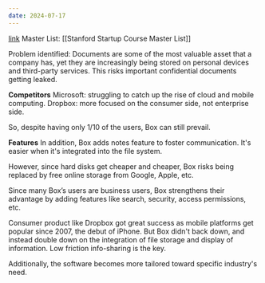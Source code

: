 ```yaml
---
date: 2024-07-17
---
```

[link](https://www.technologyreview.com/2013/11/29/251670/the-continuous-productivity-of-aaron-levie/)
Master List: [[Stanford Startup Course Master List]]

Problem identified: Documents are some of the most valuable asset that a company has, yet they are increasingly being stored on personal devices and third-party services. This risks important confidential documents getting leaked.

**Competitors**
Microsoft: struggling to catch up the rise of cloud and mobile computing.
Dropbox: more focused on the consumer side, not enterprise side.

So, despite having only 1/10 of the users, Box can still prevail.

**Features**
In addition, Box adds notes feature to foster communication. It's easier when it's integrated into the file system.

However, since hard disks get cheaper and cheaper, Box risks being replaced by free online storage from Google, Apple, etc. 

Since many Box’s users are business users, Box strengthens their advantage by adding features like search, security, access permissions, etc.

Consumer product like Dropbox got great success as mobile platforms get popular since 2007, the debut of iPhone. But Box didn't back down, and instead double down on the integration of file storage and display of information. Low friction info-sharing is the key.

Additionally, the software becomes more tailored toward specific industry's need.


